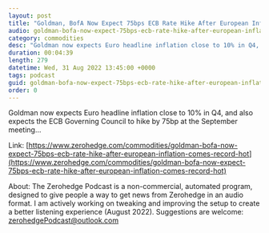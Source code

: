 ```yaml
---
layout: post
title: "Goldman, BofA Now Expect 75bps ECB Rate Hike After European Inflation Comes Record Hot"
audio: goldman-bofa-now-expect-75bps-ecb-rate-hike-after-european-inflation-comes-record-hot-0
category: commodities
desc: "Goldman now expects Euro headline inflation close to 10% in Q4, and also expects the ECB Governing Council to hike by 75bp at the September meeting..."
duration: 00:04:39
length: 279
datetime: Wed, 31 Aug 2022 13:45:00 +0000
tags: podcast
guid: goldman-bofa-now-expect-75bps-ecb-rate-hike-after-european-inflation-comes-record-hot-0
order: 0
---
```

Goldman now expects Euro headline inflation close to 10% in Q4, and also expects the ECB Governing Council to hike by 75bp at the September meeting...

Link: [https://www.zerohedge.com/commodities/goldman-bofa-now-expect-75bps-ecb-rate-hike-after-european-inflation-comes-record-hot](https://www.zerohedge.com/commodities/goldman-bofa-now-expect-75bps-ecb-rate-hike-after-european-inflation-comes-record-hot)

About: The Zerohedge Podcast is a non-commercial, automated program, designed to give people a way to get news from Zerohedge in an audio format.  I am actively working on tweaking and improving the setup to create a better listening experience (August 2022).  Suggestions are welcome: [zerohedgePodcast@outlook.com](mailto:zerohedgePodcast@outlook.com)